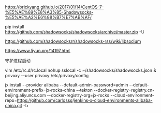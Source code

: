 https://brickyang.github.io/2017/01/14/CentOS-7-%E5%AE%89%E8%A3%85-Shadowsocks-%E5%AE%A2%E6%88%B7%E7%AB%AF/



pip install https://github.com/shadowsocks/shadowsocks/archive/master.zip -U


https://github.com/shadowsocksrr/shadowsocks-rss/wiki/libsodium



https://www.5yun.org/14197.html



守护进程启动

vim /etc/rc.d/rc.local
nohup sslocal -c ~/shadowsocks/shadowsocks.json &
privoxy --user privoxy /etc/privoxy/config




jx install --provider alibaba --default-admin-password=admin --default-environment-prefix=jx-rocks-china --tekton --docker-registry=registry.cn-beijing.aliyuncs.com --docker-registry-org=jx-rocks --cloud-environment-repo=https://github.com/carlossg/jenkins-x-cloud-environments-alibaba-china.git -b 